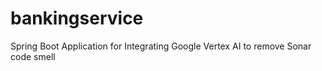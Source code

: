 # bankingservice
Spring Boot Application for Integrating Google Vertex AI to remove Sonar code smell
